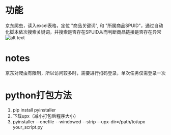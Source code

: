 # 功能
京东爬虫，读入excel表格，定位 "商品关键词", 和 "所属商品SPUID"，通过自动化脚本依次搜索关键词，并搜索是否存在SPUID从而判断商品链接是否存在异常
![alt text](./image/result.png)
# notes
京东对爬虫有限制，所以访问较多时，需要进行扫码登录，单次任务仅需登录一次

# python打包方法
1. pip install pyinstaller 
2. 下载upx（减小打包后程序大小）
3. pyinstaller --onefile --windowed --strip  --upx-dir=/path/to/upx your_script.py
